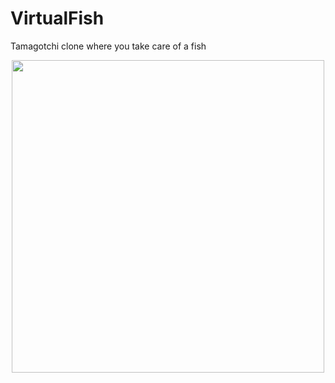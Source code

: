 # VirtualFish
Tamagotchi clone where you take care of a fish

<img style="display: block;
           margin-left: auto;
           width: 500px;
           margin-right: auto;"
     src="GIFs/VirtualFish.GIF">
